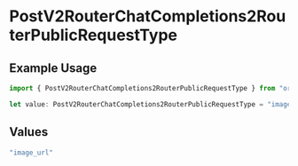 # PostV2RouterChatCompletions2RouterPublicRequestType

## Example Usage

```typescript
import { PostV2RouterChatCompletions2RouterPublicRequestType } from "orq-node-client/models/operations";

let value: PostV2RouterChatCompletions2RouterPublicRequestType = "image_url";
```

## Values

```typescript
"image_url"
```